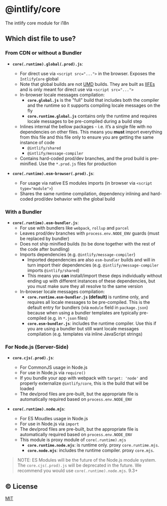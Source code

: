 # @intlify/core

The intlify core module for i18n

## Which dist file to use?

### From CDN or without a Bundler

- **`core(.runtime).global(.prod).js`**:
  - For direct use via `<script src="...">` in the browser. Exposes the `IntlifyCore` global
  - Note that global builds are not [UMD](https://github.com/umdjs/umd) builds.  They are built as [IIFEs](https://developer.mozilla.org/en-US/docs/Glossary/IIFE) and is only meant for direct use via `<script src="...">`
  - In-browser locale messages compilation:
    - **`core.global.js`** is the "full" build that includes both the compiler and the runtime so it supports compiling locale messages on the fly
    - **`core.runtime.global.js`** contains only the runtime and requires locale messages to be pre-compiled during a build step
  - Inlines internal the bellow packages - i.e. it’s a single file with no dependencies on other files. This means you **must** import everything from this file and this file only to ensure you are getting the same instance of code
    - `@intlify/shared`
    - `@intlify/message-compiler`
  - Contains hard-coded prod/dev branches, and the prod build is pre-minified. Use the `*.prod.js` files for production

- **`core(.runtime).esm-browser(.prod).js`**:
  - For usage via native ES modules imports (in browser via `<script type="module">`)
  - Shares the same runtime compilation, dependency inlining and hard-coded prod/dev behavior with the global build

### With a Bundler

- **`core(.runtime).esm-bundler.js`**:
  - For use with bundlers like `webpack`, `rollup` and `parcel`
  - Leaves prod/dev branches with `process.env.NODE_ENV` guards (must be replaced by bundler)
  - Does not ship minified builds (to be done together with the rest of the code after bundling)
  - Imports dependencies (e.g. `@intlify/message-compiler`)
    - Imported dependencies are also `esm-bundler` builds and will in turn import their dependencies (e.g. `@intlify/message-compiler` imports `@intlify/shared`)
    - This means you **can** install/import these deps individually without ending up with different instances of these dependencies, but you must make sure they all resolve to the same version
  - In-browser locale messages compilation:
    - **`core.runtime.esm-bundler.js` (default)** is runtime only, and requires all locale messages to be pre-compiled. This is the default entry for bundlers (via `module` field in `package.json`) because when using a bundler templates are typically pre-compiled (e.g. in `*.json` files)
    - **`core.esm-bundler.js`**: includes the runtime compiler. Use this if you are using a bundler but still want locale messages compilation (e.g. templates via inline JavaScript strings)

### For Node.js (Server-Side)

- **`core.cjs(.prod).js`**:
  - For CommonJS usage in Node.js
  - For use in Node.js via `require()`
  - If you bundle your app with webpack with `target: 'node'` and properly externalize `@intlify/core`, this is the build that will be loaded
  - The dev/prod files are pre-built, but the appropriate file is automatically required based on `process.env.NODE_ENV`

- **`core(.runtime).node.mjs`**:
  - For ES Moudles usage in Node.js
  - For use in Node.js via `import`
  - The dev/prod files are pre-built, but the appropriate file is automatically required based on `process.env.NODE_ENV`
  - This module is proxy module of `core(.runtime).mjs`
    - **`core.runtime.node.mjs`**: is runtime only. proxy `core.runtime.mjs`.
    - **`core.node.mjs`**: includes the runtime compiler. proxy `core.mjs`.

> NOTE: ES Modules will be the future of the Node.js module system. The `core.cjs(.prod).js` will be deprecated in the future. We recommend you would use `core(.runtime).node.mjs`. 9.3+


## :copyright: License

[MIT](http://opensource.org/licenses/MIT)
